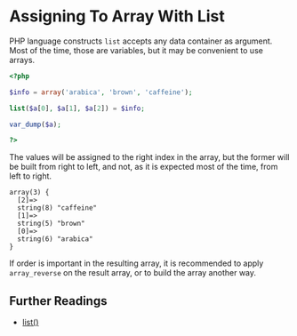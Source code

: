 <!-- PHP Manual -->
# Assigning To Array With List 

PHP language constructs `list` accepts any data container as argument. Most of the time, those are variables, but it may be convenient to use arrays. 

```php
<?php

$info = array('arabica', 'brown', 'caffeine');

list($a[0], $a[1], $a[2]) = $info;

var_dump($a);

?>
```
The values will be assigned to the right index in the array, but the former will be built from right to left, and not, as it is expected most of the time, from left to right. 

```
array(3) {
  [2]=>
  string(8) "caffeine"
  [1]=>
  string(5) "brown"
  [0]=>
  string(6) "arabica"
}
```
If order is important in the resulting array, it is recommended to apply `array_reverse` on the result array, or to build the array another way. 

<!--
The following patterns are not considered warnings:

```php
<?php


?>
```


### Options

## When Not To Use It
If the equation is important to keep, then put it in a comment, and move this to documentation automatically. 
-->

## Further Readings
* [list()](http://php.net/list)

